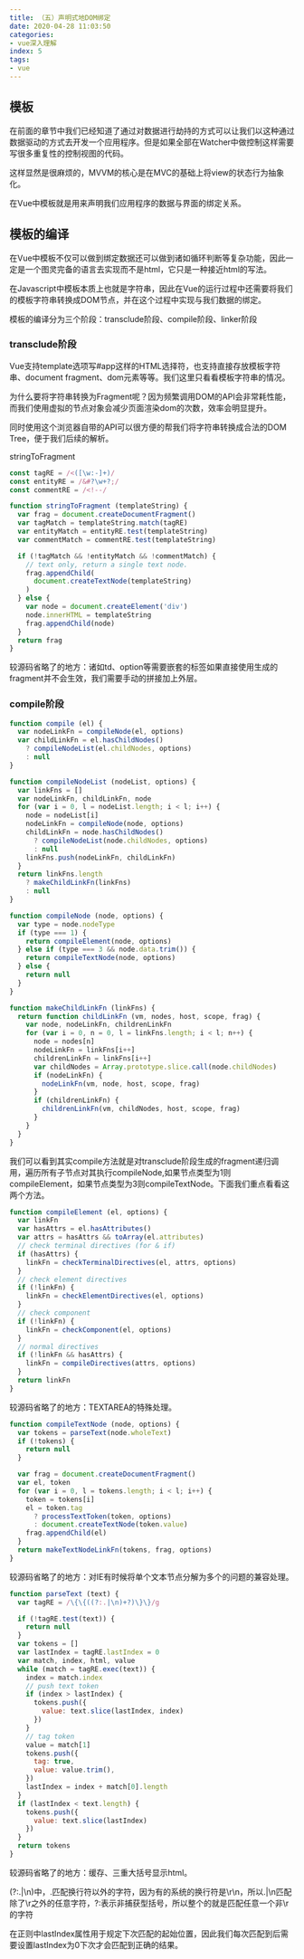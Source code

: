 ```yaml
---
title: （五）声明式地DOM绑定
date: 2020-04-28 11:03:50
categories:
- vue深入理解
index: 5
tags:
- vue
---
```

## 模板

在前面的章节中我们已经知道了通过对数据进行劫持的方式可以让我们以这种通过数据驱动的方式去开发一个应用程序。但是如果全部在Watcher中做控制这样需要写很多重复性的控制视图的代码。

这样显然是很麻烦的，MVVM的核心是在MVC的基础上将view的状态行为抽象化。

在Vue中模板就是用来声明我们应用程序的数据与界面的绑定关系。

## 模板的编译

在Vue中模板不仅可以做到绑定数据还可以做到诸如循环判断等复杂功能，因此一定是一个图灵完备的语言去实现而不是html，它只是一种接近html的写法。

在Javascript中模板本质上也就是字符串，因此在Vue的运行过程中还需要将我们的模板字符串转换成DOM节点，并在这个过程中实现与我们数据的绑定。

模板的编译分为三个阶段：transclude阶段、compile阶段、linker阶段

### transclude阶段

Vue支持template选项写#app这样的HTML选择符，也支持直接存放模板字符串、document fragment、dom元素等等。我们这里只看看模板字符串的情况。

为什么要将字符串转换为Fragment呢？因为频繁调用DOM的API会非常耗性能，而我们使用虚拟的节点对象会减少页面渲染dom的次数，效率会明显提升。

同时使用这个浏览器自带的API可以很方便的帮我们将字符串转换成合法的DOM Tree，便于我们后续的解析。

stringToFragment
``` javascript
const tagRE = /<([\w:-]+)/
const entityRE = /&#?\w+?;/
const commentRE = /<!--/

function stringToFragment (templateString) {
  var frag = document.createDocumentFragment()
  var tagMatch = templateString.match(tagRE)
  var entityMatch = entityRE.test(templateString)
  var commentMatch = commentRE.test(templateString)

  if (!tagMatch && !entityMatch && !commentMatch) {
    // text only, return a single text node.
    frag.appendChild(
      document.createTextNode(templateString)
    )
  } else {
    var node = document.createElement('div')
    node.innerHTML = templateString
    frag.appendChild(node)
  }
  return frag
}
```

较源码省略了的地方：诸如td、option等需要嵌套的标签如果直接使用生成的fragment并不会生效，我们需要手动的拼接加上外层。

<!-- [查看DEMO](/demo/vue%E6%B7%B1%E5%85%A5%E7%90%86%E8%A7%A3/%E5%A3%B0%E6%98%8E%E5%BC%8F%E5%9C%B0DOM%E7%BB%91%E5%AE%9A.html) -->

### compile阶段

``` javascript
function compile (el) {
  var nodeLinkFn = compileNode(el, options)
  var childLinkFn = el.hasChildNodes()
    ? compileNodeList(el.childNodes, options)
    : null
}

function compileNodeList (nodeList, options) {
  var linkFns = []
  var nodeLinkFn, childLinkFn, node
  for (var i = 0, l = nodeList.length; i < l; i++) {
    node = nodeList[i]
    nodeLinkFn = compileNode(node, options)
    childLinkFn = node.hasChildNodes()
      ? compileNodeList(node.childNodes, options)
      : null
    linkFns.push(nodeLinkFn, childLinkFn)
  }
  return linkFns.length
    ? makeChildLinkFn(linkFns)
    : null
}

function compileNode (node, options) {
  var type = node.nodeType
  if (type === 1) {
    return compileElement(node, options)
  } else if (type === 3 && node.data.trim()) {
    return compileTextNode(node, options)
  } else {
    return null
  }
}

function makeChildLinkFn (linkFns) {
  return function childLinkFn (vm, nodes, host, scope, frag) {
    var node, nodeLinkFn, childrenLinkFn
    for (var i = 0, n = 0, l = linkFns.length; i < l; n++) {
      node = nodes[n]
      nodeLinkFn = linkFns[i++]
      childrenLinkFn = linkFns[i++]
      var childNodes = Array.prototype.slice.call(node.childNodes)
      if (nodeLinkFn) {
        nodeLinkFn(vm, node, host, scope, frag)
      }
      if (childrenLinkFn) {
        childrenLinkFn(vm, childNodes, host, scope, frag)
      }
    }
  }
}
```

我们可以看到其实compile方法就是对transclude阶段生成的fragment递归调用，遍历所有子节点对其执行compileNode,如果节点类型为1则compileElement，如果节点类型为3则compileTextNode。下面我们重点看看这两个方法。

``` javascript
function compileElement (el, options) {
  var linkFn
  var hasAttrs = el.hasAttributes()
  var attrs = hasAttrs && toArray(el.attributes)
  // check terminal directives (for & if)
  if (hasAttrs) {
    linkFn = checkTerminalDirectives(el, attrs, options)
  }
  // check element directives
  if (!linkFn) {
    linkFn = checkElementDirectives(el, options)
  }
  // check component
  if (!linkFn) {
    linkFn = checkComponent(el, options)
  }
  // normal directives
  if (!linkFn && hasAttrs) {
    linkFn = compileDirectives(attrs, options)
  }
  return linkFn
}
```

较源码省略了的地方：TEXTAREA的特殊处理。

``` javascript
function compileTextNode (node, options) {
  var tokens = parseText(node.wholeText)
  if (!tokens) {
    return null
  }

  var frag = document.createDocumentFragment()
  var el, token
  for (var i = 0, l = tokens.length; i < l; i++) {
    token = tokens[i]
    el = token.tag
      ? processTextToken(token, options)
      : document.createTextNode(token.value)
    frag.appendChild(el)
  }
  return makeTextNodeLinkFn(tokens, frag, options)
}
```

较源码省略了的地方：对IE有时候将单个文本节点分解为多个的问题的兼容处理。

``` javascript
function parseText (text) {
  var tagRE = /\{\{((?:.|\n)+?)\}\}/g

  if (!tagRE.test(text)) {
    return null
  }
  var tokens = []
  var lastIndex = tagRE.lastIndex = 0
  var match, index, html, value
  while (match = tagRE.exec(text)) {
    index = match.index
    // push text token
    if (index > lastIndex) {
      tokens.push({
        value: text.slice(lastIndex, index)
      })
    }
    // tag token
    value = match[1]
    tokens.push({
      tag: true,
      value: value.trim(),
    })
    lastIndex = index + match[0].length
  }
  if (lastIndex < text.length) {
    tokens.push({
      value: text.slice(lastIndex)
    })
  }
  return tokens
}
```

较源码省略了的地方：缓存、三重大括号显示html。

(?:.|\n)中，.匹配换行符以外的字符，因为有的系统的换行符是\r\n，所以.|\n匹配除了\r之外的任意字符，?:表示非捕获型括号，所以整个的就是匹配任意一个非\r的字符

在正则中lastIndex属性用于规定下次匹配的起始位置，因此我们每次匹配到后需要设置lastIndex为0下次才会匹配到正确的结果。
